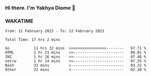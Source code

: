 ### Hi there. I'm Yakhya Diome 👋

### WAKATIME
<!--START_SECTION:waka-->

```text
From: 11 February 2023 - To: 22 February 2023

Total Time: 17 hrs 2 mins

Go           11 hrs 32 mins  >>>>>>>>>>>>>>>>>--------   67.71 %
HTML         1 hr 21 mins    >>-----------------------   08.01 %
INI          1 hr 16 mins    >>-----------------------   07.48 %
netrw        1 hr 14 mins    >>-----------------------   07.25 %
Bash         33 mins         >------------------------   03.32 %
Other        22 mins         >------------------------   02.20 %
```

<!--END_SECTION:waka-->
